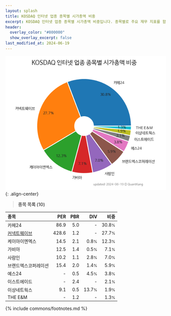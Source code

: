 ```yaml
---
layout: splash
title: KOSDAQ 인터넷 업종 종목별 시가총액 비중
excerpt: KOSDAQ 인터넷 업종 종목별 시가총액 비중입니다. 종목별로 주요 재무 지표를 함께 표시합니다.
header:
  overlay_color: "#800000"
  show_overlay_excerpt: false
last_modified_at: 2024-06-19
---
```



![KOSDAQ 인터넷 업종 종목별 시가총액 비중](/stats/sector/images/kosdaq_업종_인터넷_종목.png){: .align-center}


> **종목 목록 (10)**<a id="list"></a>

| **종목** | **PER** | **PBR** | **DIV** | **비중** |
| :------- | ------: | ------: | ------: | -------: |
| 카페24 | 86.9 | 5.0 | - | 30.8<small>%</small> |
| [커넥트웨이브](/119860/) | 428.6 | 1.2 | - | 27.7<small>%</small> |
| 케이아이엔엑스 | 14.5 | 2.1 | 0.8<small>%</small> | 12.3<small>%</small> |
| 가비아 | 12.5 | 1.4 | 0.5<small>%</small> | 7.1<small>%</small> |
| 사람인 | 10.2 | 1.1 | 2.8<small>%</small> | 7.0<small>%</small> |
| 브랜드엑스코퍼레이션 | 15.4 | 2.0 | 1.4<small>%</small> | 5.9<small>%</small> |
| 예스24 | - | 0.5 | 4.5<small>%</small> | 3.8<small>%</small> |
| 이스트에이드 | - | 2.4 | - | 2.1<small>%</small> |
| 이상네트웍스 | 9.1 | 0.5 | 13.7<small>%</small> | 1.9<small>%</small> |
| THE E&M | - | 1.2 | - | 1.3<small>%</small> |

{% include commons/footnotes.md %}